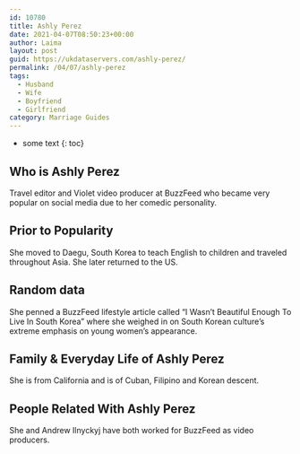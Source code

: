 ```yaml
---
id: 10780
title: Ashly Perez
date: 2021-04-07T08:50:23+00:00
author: Laima
layout: post
guid: https://ukdataservers.com/ashly-perez/
permalink: /04/07/ashly-perez
tags:
  - Husband
  - Wife
  - Boyfriend
  - Girlfriend
category: Marriage Guides
---
```


* some text
{: toc}


## Who is Ashly Perez
                  
                  
                  
Travel editor and Violet video producer at BuzzFeed who became very popular on social media due to her comedic personality. 
                  
              
            
              
            
                
                
                
## Prior to Popularity
                  
                  
                  
She moved to Daegu, South Korea to teach English to children and traveled throughout Asia. She later returned to the US.
                  
              
            
              
            
                
                
                
## Random data
                  
                  
                  
She penned a BuzzFeed lifestyle article called &#8220;I Wasn&#8217;t Beautiful Enough To Live In South Korea&#8221; where she weighed in on South Korean culture&#8217;s extreme emphasis on young women&#8217;s appearance.
                  
              
            
              
            
                
                
                
## Family & Everyday Life of Ashly Perez
                  
                  
                  
She is from California and is of Cuban, Filipino and Korean descent. 
                  
              
            
              
            
                
                
                
## People Related With Ashly Perez
                  
                  
                  
She and Andrew Ilnyckyj have both worked for BuzzFeed as video producers.
                  
              
            
              
            
                
              
            
              
              
            
            
              
            
          
          
          